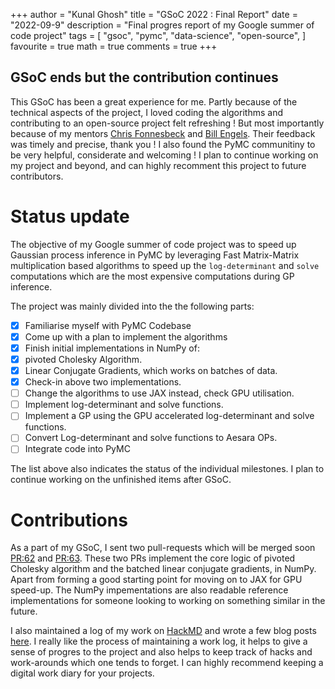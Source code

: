 +++
author = "Kunal Ghosh"
title = "GSoC 2022 : Final Report"
date = "2022-09-9"
description = "Final progres report of my Google summer of code project"
tags = [
    "gsoc",
    "pymc",
    "data-science",
    "open-source",
]
favourite = true
math = true
comments = true
+++

## GSoC ends but the contribution continues

This GSoC has been a great experience for me. Partly because of the technical aspects of the project,
I loved coding the algorithms and contributing to an open-source project felt refreshing ! 
But most importantly because of my mentors [Chris Fonnesbeck](https://github.com/fonnesbeck) and [Bill Engels](https://github.com/bwengals). 
Their feedback was timely and precise, thank you ! I also found the PyMC communitiny to be very helpful, considerate and welcoming ! 
I plan to continue working on my project and beyond, and can highly recomment this project to future contributors.

# Status update

The objective of my Google summer of code project was to speed up Gaussian process inference in PyMC by 
leveraging Fast Matrix-Matrix multiplication based algorithms to speed up the 
`log-determinant` and `solve` computations which are the most expensive computations during GP inference.

The project was mainly divided into the the following parts:  

  * [x] Familiarise myself with PyMC Codebase  
  * [x] Come up with a plan to implement the algorithms
  * [x] Finish initial implementations in NumPy of:
  * [x] pivoted Cholesky Algorithm.
  * [x] Linear Conjugate Gradients, which works on batches of data.
  * [x] Check-in above two implementations.
  * [ ] Change the algorithms to use JAX instead, check GPU utilisation.
  * [ ] Implement log-determinant and solve functions.
  * [ ] Implement a GP using the GPU accelerated log-determinant and solve functions.
  * [ ] Convert Log-determinant and solve functions to Aesara OPs.
  * [ ] Integrate code into PyMC

The list above also indicates the status of the individual milestones. I plan to continue working on the unfinished items after GSoC.

# Contributions

As a part of my GSoC, I sent two pull-requests which will be merged soon [PR:62](https://github.com/pymc-devs/pymc-experimental/pull/62) and [PR:63](https://github.com/pymc-devs/pymc-experimental/pull/63).
These two PRs implement the core logic of pivoted Cholesky algorithm and the batched linear conjugate gradients, in NumPy. Apart from forming a good starting point for moving on to JAX for GPU speed-up.
The NumPy impementations are also readable reference implementations for someone looking to working on something similar in the future.

I also maintained a log of my work on [HackMD](https://hackmd.io/@CblWjfoIRO2tmCH8-j2AZA/HJTP7aPO9) and wrote a few blog posts [here](https://kunalghosh.github.io/tags/gsoc/).
I really like the process of maintaining a work log, it helps to give a sense of progres to the project and also helps to 
keep track of hacks and work-arounds which one tends to forget. I can highly recommend keeping a digital work diary for your projects.


